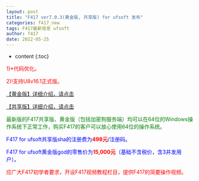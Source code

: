```yaml
---
layout: post
title: "F417 ver7.0.3(黄金版, 共享版) for ufsoft 发布"
categories: f417_new
tags: F417最新信息 ufsoft
author: f417
date: 2022-05-25
---
```


* content
{:toc}



<p><font color="red">1)*代码优化。</font></p>

<p><font color="red">2)!支持U8v16.1正式版。</font></p>


[【黄金版】详细介绍，请点击](/blog/f417_uf_gold)

[【共享版】详细介绍，请点击](/blog/f417_uf_share)

<p><font color="green">最新版的F417共享版、黄金版（包括加密狗服务端）均可以在64位的Windows操作系统下正常工作，购买F417的客户可以放心使用64位的操作系统。</font></p>

<p><font color="blue">F417 for ufsoft共享版sha的注册费为<font color="red"><b>498元</b></font>/注册码。</font></p>

<p><font color="blue">F417 for ufsoft黄金版god的零售价为<font color="red"><b>15,000元</b></font>（基础不含税价，含3并发用户）。</font></p>

<p><font color="red">应广大F417初学者要求，开设F417视频教程栏目，提供F417的简要操作视频。</font></p>
